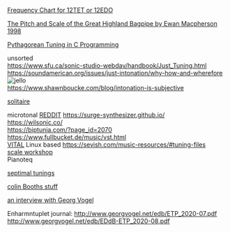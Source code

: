 [Frequency Chart for 12TET or 12EDO](https://pages.mtu.edu/~suits/notefreqs.html)  

[The Pitch and Scale of the Great Highland Bagpipe by Ewan Macpherson 1998](https://publish.uwo.ca/~emacphe3/pipes/acoustics/pipescale.html)  
  
[Pythagorean Tuning in C Programming](https://www.audiolabs-erlangen.de/resources/MIR/FMP/C1/C1E10_PythagoreanTuning.html)  
  
unsorted  
https://www.sfu.ca/sonic-studio-webdav/handbook/Just_Tuning.html  
https://soundamerican.org/issues/just-intonation/why-how-and-wherefore  
![jello](https://soundamerican.org/sites/default/files/images/just-doty-table-2.jpg)  
https://www.shawnboucke.com/blog/intonation-is-subjective  


[solitaire](https://oddstream.games/gosol/gosol.html)  

microtonal
[REDDIT](https://www.reddit.com/r/microtonal/comments/12spjfn/what_are_some_free_easytouse_microtonal_vsts/)
https://surge-synthesizer.github.io/  
https://wilsonic.co/  
https://biptunia.com/?page_id=2070  
https://www.fullbucket.de/music/vst.html  
[VITAL](https://vital.audio/#getvital)
Linux based https://sevish.com/music-resources/#tuning-files  
[scale workshop](https://sevish.com/scaleworkshop/?version=2.1.0)  
Pianoteq  


[septimal tunings](https://en.wikipedia.org/wiki/7-limit_tuning#:~:text=7%2Dlimit%20or%20septimal%20tunings,but%2014%3A11%20is%20not.) 


[colin Booths stuff](https://www.colinbooth.co.uk/did-bach-really-mean-that-colin-booth)

[an interview with Georg Vogel](https://15questions.net/interview/georg-vogel-dsilton-about-alternative-tuning-systems/page-1/)

Enharmntuplet journal:
http://www.georgvogel.net/edb/ETP_2020-07.pdf
http://www.georgvogel.net/edb/EDdB-ETP_2020-08.pdf
